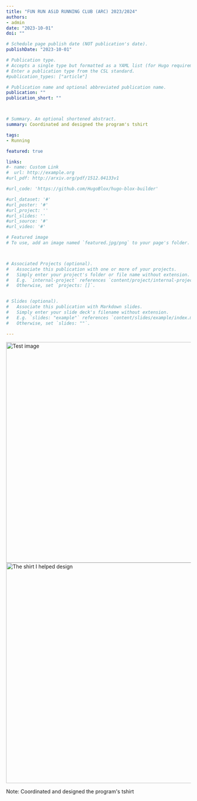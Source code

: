 ```yaml
---
title: "FUN RUN ASiD RUNNING CLUB (ARC) 2023/2024"
authors:
- admin
date: "2023-10-01"
doi: ""

# Schedule page publish date (NOT publication's date).
publishDate: "2023-10-01"

# Publication type.
# Accepts a single type but formatted as a YAML list (for Hugo requirements).
# Enter a publication type from the CSL standard.
#publication_types: ["article"]

# Publication name and optional abbreviated publication name.
publication: ""
publication_short: ""



# Summary. An optional shortened abstract.
summary: Coordinated and designed the program's tshirt

tags:
- Running

featured: true

links:
#- name: Custom Link
#  url: http://example.org
#url_pdf: http://arxiv.org/pdf/1512.04133v1

#url_code: 'https://github.com/HugoBlox/hugo-blox-builder'

#url_dataset: '#'
#url_poster: '#'
#url_project: ''
#url_slides: ''
#url_source: '#'
#url_video: '#'

# Featured image
# To use, add an image named `featured.jpg/png` to your page's folder. 



# Associated Projects (optional).
#   Associate this publication with one or more of your projects.
#   Simply enter your project's folder or file name without extension.
#   E.g. `internal-project` references `content/project/internal-project/index.md`.
#   Otherwise, set `projects: []`.


# Slides (optional).
#   Associate this publication with Markdown slides.
#   Simply enter your slide deck's filename without extension.
#   E.g. `slides: "example"` references `content/slides/example/index.md`.
#   Otherwise, set `slides: ""`.

---
```


<img src="https://upload.wikimedia.org/wikipedia/commons/thumb/a/a9/Example.jpg/640px-Example.jpg" alt="Test image" width="600">

<img src="/uploads/Funrun2.jpg" alt="The shirt I helped design" width="600">


Note: Coordinated and designed the program's tshirt

